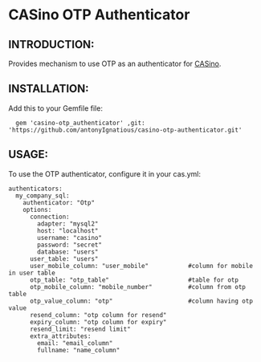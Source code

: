 # CASino OTP Authenticator

## INTRODUCTION:

  Provides mechanism to use OTP as an authenticator for [CASino](https://github.com/rbCAS/CASino).

## INSTALLATION:

  Add this to your Gemfile file:
      
      gem 'casino-otp_authenticator' ,git: 'https://github.com/antonyIgnatious/casino-otp-authenticator.git'

## USAGE:
    
  To use the OTP authenticator, configure it in your cas.yml:

    authenticators:
      my_company_sql:
        authenticator: "Otp"
        options:
          connection:
            adapter: "mysql2"
            host: "localhost"
            username: "casino"
            password: "secret"
            database: "users"
          user_table: "users"
          user_mobile_column: "user_mobile"           #column for mobile in user table
          otp_table: "otp_table"                      #table for otp
          otp_mobile_column: "mobile_number"          #column from otp table
          otp_value_column: "otp"                     #column having otp value 
          resend_column: "otp column for resend"
          expiry_column: "otp column for expiry"
          resend_limit: "resend limit"
          extra_attributes:
            email: "email_column"
            fullname: "name_column"
